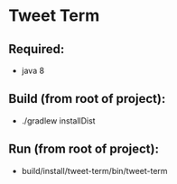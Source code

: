 # Tweet Term

## Required:
- java 8

## Build (from root of project):
- ./gradlew installDist

## Run (from root of project):
- build/install/tweet-term/bin/tweet-term